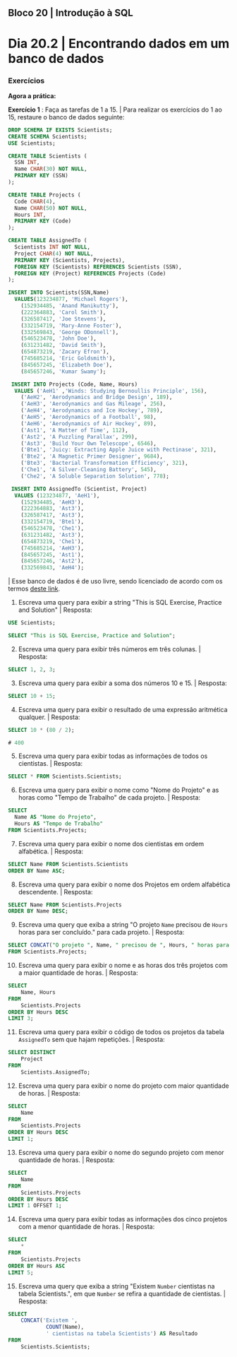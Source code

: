 ## Bloco 20 | Introdução à SQL

# Dia 20.2 | Encontrando dados em um banco de dados

### Exercícios

**Agora a prática:**

**Exercício 1** : Faça as tarefas de 1 a 15.
| Para realizar os exercícios do 1 ao 15, restaure o banco de dados seguinte:

```sql
DROP SCHEMA IF EXISTS Scientists;
CREATE SCHEMA Scientists;
USE Scientists;

CREATE TABLE Scientists (
  SSN INT,
  Name CHAR(30) NOT NULL,
  PRIMARY KEY (SSN)
);

CREATE TABLE Projects (
  Code CHAR(4),
  Name CHAR(50) NOT NULL,
  Hours INT,
  PRIMARY KEY (Code)
);

CREATE TABLE AssignedTo (
  Scientists INT NOT NULL,
  Project CHAR(4) NOT NULL,
  PRIMARY KEY (Scientists, Projects),
  FOREIGN KEY (Scientists) REFERENCES Scientists (SSN),
  FOREIGN KEY (Project) REFERENCES Projects (Code)
);

INSERT INTO Scientists(SSN,Name)
  VALUES(123234877, 'Michael Rogers'),
    (152934485, 'Anand Manikutty'),
    (222364883, 'Carol Smith'),
    (326587417, 'Joe Stevens'),
    (332154719, 'Mary-Anne Foster'),
    (332569843, 'George ODonnell'),
    (546523478, 'John Doe'),
    (631231482, 'David Smith'),
    (654873219, 'Zacary Efron'),
    (745685214, 'Eric Goldsmith'),
    (845657245, 'Elizabeth Doe'),
    (845657246, 'Kumar Swamy');

 INSERT INTO Projects (Code, Name, Hours)
  VALUES ('AeH1' ,'Winds: Studying Bernoullis Principle', 156),
    ('AeH2', 'Aerodynamics and Bridge Design', 189),
    ('AeH3', 'Aerodynamics and Gas Mileage', 256),
    ('AeH4', 'Aerodynamics and Ice Hockey', 789),
    ('AeH5', 'Aerodynamics of a Football', 98),
    ('AeH6', 'Aerodynamics of Air Hockey', 89),
    ('Ast1', 'A Matter of Time', 112),
    ('Ast2', 'A Puzzling Parallax', 299),
    ('Ast3', 'Build Your Own Telescope', 6546),
    ('Bte1', 'Juicy: Extracting Apple Juice with Pectinase', 321),
    ('Bte2', 'A Magnetic Primer Designer', 9684),
    ('Bte3', 'Bacterial Transformation Efficiency', 321),
    ('Che1', 'A Silver-Cleaning Battery', 545),
    ('Che2', 'A Soluble Separation Solution', 778);

 INSERT INTO AssignedTo (Scientist, Project)
  VALUES (123234877, 'AeH1'),
    (152934485, 'AeH3'),
    (222364883, 'Ast3'),
    (326587417, 'Ast3'),
    (332154719, 'Bte1'),
    (546523478, 'Che1'),
    (631231482, 'Ast3'),
    (654873219, 'Che1'),
    (745685214, 'AeH3'),
    (845657245, 'Ast1'),
    (845657246, 'Ast2'),
    (332569843, 'AeH4');
```

| Esse banco de dados é de uso livre, sendo licenciado de acordo com os termos [deste link](https://creativecommons.org/licenses/by-sa/3.0/).

1. Escreva uma query para exibir a string "This is SQL Exercise, Practice and Solution"
| Resposta:
```sql
USE Scientists;

SELECT "This is SQL Exercise, Practice and Solution";
```

2. Escreva uma query para exibir três números em três colunas.
| Resposta:
```sql
SELECT 1, 2, 3;
```

3. Escreva uma query para exibir a soma dos números 10 e 15.
| Resposta:
```sql
SELECT 10 + 15;
```

4. Escreva uma query para exibir o resultado de uma expressão aritmética qualquer.
| Resposta:
```sql
SELECT 10 * (80 / 2);

# 400
```

5. Escreva uma query para exibir todas as informações de todos os cientistas.
| Resposta:
```sql
SELECT * FROM Scientists.Scientists;
```

6. Escreva uma query para exibir o nome como "Nome do Projeto" e as horas como "Tempo de Trabalho" de cada projeto.
| Resposta:
```sql
SELECT
  Name AS "Nome do Projeto",
  Hours AS "Tempo de Trabalho"
FROM Scientists.Projects;
```

7. Escreva uma query para exibir o nome dos cientistas em ordem alfabética.
| Resposta:
```sql
SELECT Name FROM Scientists.Scientists
ORDER BY Name ASC;
```

8. Escreva uma query para exibir o nome dos Projetos em ordem alfabética descendente.
| Resposta:
```sql
SELECT Name FROM Scientists.Projects
ORDER BY Name DESC;
```

9. Escreva uma query que exiba a string "O projeto `Name` precisou de `Hours` horas para ser concluído." para cada projeto.
| Resposta:
```sql
SELECT CONCAT("O projeto ", Name, " precisou de ", Hours, " horas para ser concluído.") AS Resultado
FROM Scientists.Projects;
```

10. Escreva uma query para exibir o nome e as horas dos três projetos com a maior quantidade de horas.
| Resposta:
```sql
SELECT 
    Name, Hours
FROM
    Scientists.Projects
ORDER BY Hours DESC
LIMIT 3;
```
11. Escreva uma query para exibir o código de todos os projetos da tabela `AssignedTo` sem que hajam repetições.
| Resposta:
```sql
SELECT DISTINCT
    Project
FROM
    Scientists.AssignedTo;
```
12. Escreva uma query para exibir o nome do projeto com maior quantidade de horas.
| Resposta:
```sql
SELECT 
    Name
FROM
    Scientists.Projects
ORDER BY Hours DESC
LIMIT 1;
```
13. Escreva uma query para exibir o nome do segundo projeto com menor quantidade de horas.
| Resposta:
```sql
SELECT 
    Name
FROM
    Scientists.Projects
ORDER BY Hours DESC
LIMIT 1 OFFSET 1;
```
14. Escreva uma query para exibir todas as informações dos cinco projetos com a menor quantidade de horas.
| Resposta:
```sql
SELECT 
    *
FROM
    Scientists.Projects
ORDER BY Hours ASC
LIMIT 5;
```
15. Escreva uma query que exiba a string "Existem `Number` cientistas na tabela Scientists.", em que `Number` se refira a quantidade de cientistas.
| Resposta:
```sql
SELECT 
    CONCAT('Existem ',
            COUNT(Name),
            ' cientistas na tabela Scientists') AS Resultado
FROM
    Scientists.Scientists;
```